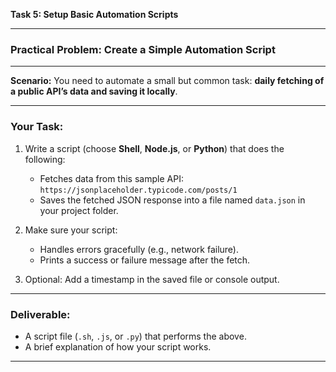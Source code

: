 **Task 5: Setup Basic Automation Scripts**

---

### Practical Problem: Create a Simple Automation Script

---

**Scenario:**
You need to automate a small but common task: **daily fetching of a public API’s data and saving it locally**.

---

### Your Task:

1. Write a script (choose **Shell**, **Node.js**, or **Python**) that does the following:

   - Fetches data from this sample API: `https://jsonplaceholder.typicode.com/posts/1`
   - Saves the fetched JSON response into a file named `data.json` in your project folder.

2. Make sure your script:

   - Handles errors gracefully (e.g., network failure).
   - Prints a success or failure message after the fetch.

3. Optional: Add a timestamp in the saved file or console output.

---

### Deliverable:

- A script file (`.sh`, `.js`, or `.py`) that performs the above.
- A brief explanation of how your script works.

---
